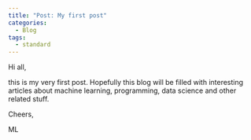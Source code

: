 ```yaml
---
title: "Post: My first post"
categories:
  - Blog
tags:
  - standard
---
```


Hi all,

this is my very first post. Hopefully this blog will be filled with interesting articles about machine learning, programming, data science and other related stuff.

Cheers,

ML

